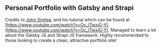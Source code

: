 ## Personal Portfolio with Gatsby and Strapi

Credits to [John Smilga](https://www.johnsmilga.com/), and his tutorial which can be found at [https://www.youtube.com/watch?v=Oc_ITwxiG-Y](https://www.youtube.com/watch?v=Oc_ITwxiG-Y). Managed to learn a lot about the Gatsby JS and Strapi JS framework. Highly recommended to those looking to create a clean, attractive portfolio site!
